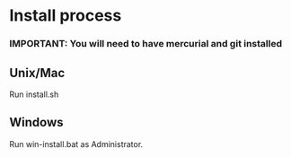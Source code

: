 # Install process

### IMPORTANT: You will need to have mercurial and git installed

## Unix/Mac

Run install.sh

## Windows

Run win-install.bat as Administrator.
